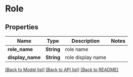 # Role

## Properties

Name | Type | Description | Notes
------------ | ------------- | ------------- | -------------
**role_name** | **String** | role name | 
**display_name** | **String** | role display name | 

[[Back to Model list]](../README.md#documentation-for-models) [[Back to API list]](../README.md#documentation-for-api-endpoints) [[Back to README]](../README.md)


